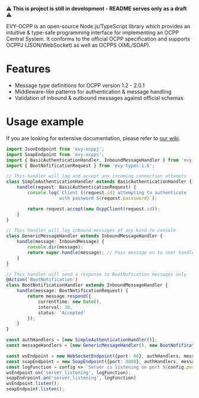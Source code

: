 **⚠️ This is project is still in development - README serves only as a draft ⚠️**



EVY-OCPP is an open-source Node.js/TypeScript library which provides an intuitive & type-safe programming interface for implementing an OCPP Central System. It conforms to the official OCPP specification and supports OCPPJ (JSON/WebSocket) as well as OCPPS (XML/SOAP).



# Features

- Message type definitions for OCPP version 1.2 - 2.0.1
- Middleware-like patterns for authentication & message handling
- Validation of inbound & outbound messages against official schemas



# Usage example

If you are looking for extensive documentation, please refer to [our wiki](#).

```typescript
import JsonEndpoint from 'evy-ocppj';
import SoapEndpoint from 'evy-ocpps';
import { BasicAuthenticationHandler, InboundMessageHandler } from 'evy-ocpp';
import { BootNofificationRequest } from 'evy-types:1.6';

// This handler will log and accept any incoming connection attempts
class SimpleAuthenticationHandler extends BasicAuthenticationHandler {
    handle(request: BasicAuthenticationRequest) {
        console.log(`Client ${request.id} attempting to authenticate
        			with password ${request.passsword}`);

        return request.accept(new OcppClient(request.id));
    }
}

// This handler will log inbound messages of any kind to console
class GenericMessageHandler extends InboundMessageHandler {
    handle(message: InboundMessage) {
        console.dir(message);
        return super.handle(message); // Pass message on to next handler
    }
}

// This handler will send a response to BootNofication messages only
@Action('BootNotification')
class BootNotificationHandler extends InboundMessageHandler {
    handle(message: BootNotificationRequest) {
        return message.respond({
            currentTime: new Date(),
            interval: 30,
            status: 'Accepted'
        });
    }
}

const authHandlers = [new SimpleAuthenticationHandler()];
const messageHandlers = [new GenericMessageHandler(), new BootNofificationHandler()];

const wsEndpoint = new WebSocketEndpoint({port: 80}, authHandlers, messageHandlers);
const soapEndpoint = new SoapEndpoint({port: 8080}, authHandlers, messageHandlers);
const logFunction = config => `Server is listening on port ${config.port}`
wsEndpoint.on('server_listening', logFunction);
soapEndrpoint.on('server_listening', logFunction)
wsEndpoint.listen();
soapEndpoint.listen();
```
